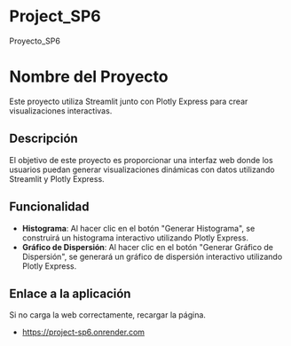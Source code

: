 # Project_SP6
Proyecto_SP6

# Nombre del Proyecto

Este proyecto utiliza Streamlit junto con Plotly Express para crear visualizaciones interactivas.

## Descripción

El objetivo de este proyecto es proporcionar una interfaz web donde los usuarios puedan generar visualizaciones dinámicas con datos utilizando Streamlit y Plotly Express.

## Funcionalidad

- **Histograma**: Al hacer clic en el botón "Generar Histograma", se construirá un histograma interactivo utilizando Plotly Express.
- **Gráfico de Dispersión**: Al hacer clic en el botón "Generar Gráfico de Dispersión", se generará un gráfico de dispersión interactivo utilizando Plotly Express.

## Enlace a la aplicación
Si no carga la web correctamente, recargar la página.
- https://project-sp6.onrender.com


